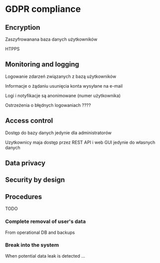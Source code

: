 # GDPR compliance

## Encryption

Zaszyfrowanana baza danych użytkowników

HTPPS

## Monitoring and logging

Logowanie zdarzeń związanych z bazą użytkowników

Informacje o żądaniu usunięcia konta wysyłane na e-mail

Logi i notyfikacje są anonimowane (numer użytkownika)

Ostrzeżenia o błędnych logowaniach ????

## Access control

Dostęp do bazy danych jedynie dla administratorów

Uzytkownicy maja dostęp przez REST API i web GUI jedynie do własnych danych


## Data privacy

## Security by design

## Procedures

TODO

### Complete removal of user's data

From operational DB and backups

###  Break into the system

When potential data leak is detected ...
